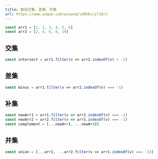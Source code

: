 ```yaml
---
title: 数组交集、差集、并集
url: https://www.yuque.com/wcywxq/sd8kbc/yl18rs
---
```


```javascript
const arr1 = [1, 2, 3, 4, 5, 6]
const arr2 = [2, 4, 6, 8, 10]
```

<a name="tbqWJ"></a>

## 交集

```javascript
const intersect = arr1.filter(v => arr2.indexOf(v) > -1)
```

<a name="BSAmT"></a>

## 差集

```javascript
const minus = arr1.filter(v => arr2.indexOf(v) === -1)
```

<a name="dbaFV"></a>

## 补集

```javascript
const newArr1 = arr1.filter(v => arr2.indexOf(v) === -1)
const newArr2 = arr2.filter(v => arr1.indexOf(v) === -1)
const complement = [...newArr1, ...newArr2]
```

<a name="ANBIK"></a>

## 并集

```javascript
const union = [...arr1, ...arr2.filter(v => arr1.indexOf(v) === -1)]
```
